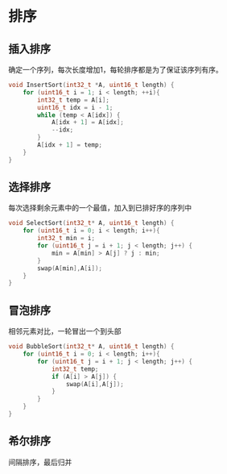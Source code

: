 # 排序

## 插入排序

确定一个序列，每次长度增加1，每轮排序都是为了保证该序列有序。

```c++
void InsertSort(int32_t *A, uint16_t length) {
	for (uint16_t i = 1; i < length; ++i){
		int32_t temp = A[i];
		uint16_t idx = i - 1;
		while (temp < A[idx]) {
			A[idx + 1] = A[idx];
			--idx;
		}
		A[idx + 1] = temp;
	}
}
```

## 选择排序

每次选择剩余元素中的一个最值，加入到已排好序的序列中

```c++
void SelectSort(int32_t* A, uint16_t length) {
	for (uint16_t i = 0; i < length; i++){
		int32_t min = i;
		for (uint16_t j = i + 1; j < length; j++) {
			min = A[min] > A[j] ? j : min;
		}
        swap(A[min],A[i]);
	}
}
```

## 冒泡排序

相邻元素对比，一轮冒出一个到头部

```c++
void BubbleSort(int32_t* A, uint16_t length) {
	for (uint16_t i = 0; i < length; i++){
		for (uint16_t j = i + 1; j < length; j++) {
			int32_t temp;
			if (A[i] > A[j]) {
				swap(A[i],A[j]);
			}
		}
	}
}
```

## 希尔排序

间隔排序，最后归并